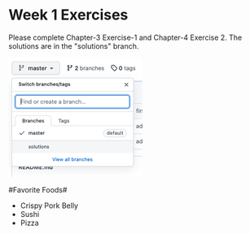 # Week 1 Exercises

Please complete Chapter-3 Exercise-1 and Chapter-4 Exercise 2. The solutions are in the "solutions" branch.

![](images/solutions-branch.png)

#Favorite Foods#
* Crispy Pork Belly
* Sushi
* Pizza